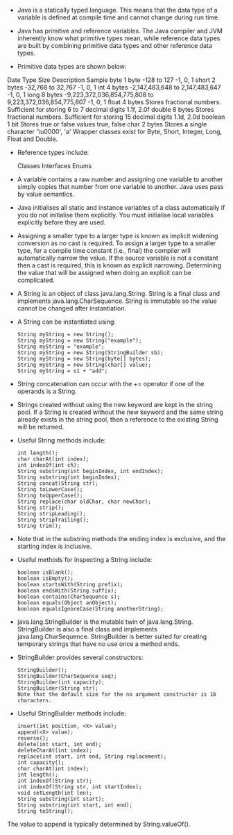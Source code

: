 
- Java is a statically typed language. This means that the data type of a variable is defined at compile time and cannot change during run time.

- Java has primitive and reference variables. The Java compiler and JVM inherently know what primitive types mean, while reference data types are built by combining primitive data types and other reference data types.

- Primitive data types are shown below:

Date Type	Size	Description	Sample
byte	1 byte	-128 to 127	-1, 0, 1
short	2 bytes	-32,768 to 32,767	-1, 0, 1
int	4 bytes	-2,147,483,648 to 2,147,483,647	-1, 0, 1
long	8 bytes	-9,223,372,036,854,775,808 to 9,223,372,036,854,775,807	-1, 0, 1
float	4 bytes	Stores fractional numbers. Sufficient for storing 6 to 7 decimal digits	1.1f, 2.0f
double	8 bytes	Stores fractional numbers. Sufficient for storing 15 decimal digits	1.1d, 2.0d
boolean	1 bit	Stores true or false values	true, false
char	2 bytes	Stores a single character	'\u0000', 'a'
Wrapper classes exist for Byte, Short, Integer, Long, Float and Double.

- Reference types include:

  Classes
  Interfaces
  Enums

- A variable contains a raw number and assigning one variable to another simply copies that number from one variable to another. Java uses pass by value semantics.

- Java initialises all static and instance variables of a class automatically if you do not initialise them explicitly. You must initialise local variables explicitly before they are used.

- Assigning a smaller type to a larger type is known as implicit widening conversion as no cast is required. To assign a larger type to a smaller type, for a compile time constant (i.e., final) the compiler will automatically narrow the value. If the source variable is not a constant then a cast is required, this is known as explicit narrowing. Determining the value that will be assigned when doing an explicit can be complicated.

- A String is an object of class java.lang.String. String is a final class and implements java.lang.CharSequence. String is immutable so the value cannot be changed after instantiation.

- A String can be instantiated using:

  ```
  String myString = new String();
  String myString = new String("example");
  String myString = "example";
  String myString = new String(StringBuilder sb);
  String myString = new String(byte[] bytes);
  String myString = new String(char[] value);
  String myString = s1 + "add";
  ```

- String concatenation can occur with the += operator if one of the operands is a String.

- Strings created without using the new keyword are kept in the string pool. If a String is created without the new keyword and the same string already exists in the string pool, then a reference to the existing String will be returned.

- Useful String methods include:

  ```
  int length();
  char charAt(int index);
  int indexOf(int ch);
  String substring(int beginIndex, int endIndex);
  String substring(int beginIndex);
  String concat(String str);
  String toLowerCase();
  String toUpperCase();
  String replace(char oldChar, char newChar);
  String strip();
  String stripLeading();
  String stripTrailing();
  String trim();
  ```

- Note that in the substring methods the ending index is exclusive, and the starting index is inclusive.

- Useful methods for inspecting a String include:

  ```
  boolean isBlank();
  boolean isEmpty();
  boolean startsWith(String prefix);
  boolean endsWith(String suffix);
  boolean contains(CharSequence s);
  boolean equals(Object anObject);
  boolean equalsIgnoreCase(String anotherString);
  ```

- java.lang.StringBuilder is the mutable twin of java.lang.String. StringBuilder is also a final class and implements java.lang.CharSequence. StringBuilder is better suited for creating temporary strings that have no use once a method ends.

- StringBuilder provides several constructors:

  ```
  StringBuilder();
  StringBuilder(CharSequence seq);
  StringBuilder(int capacity);
  StringBuilder(String str);
  Note that the default size for the no argument constructor is 16 characters.
  ```

- Useful StringBuilder methods include:

  ```
  insert(int position, <X> value);
  append(<X> value);
  reverse();
  delete(int start, int end);
  deleteCharAt(int index);
  replace(int start, int end, String replacement);
  int capacity();
  char charAt(int index);
  int length();
  int indexOf(String str);
  int indexOf(String str, int startIndex);
  void setLength(int len);
  String substring(int start);
  String substring(int start, int end);
  String toString();
  ```

The value to append is typically determined by String.valueOf().
